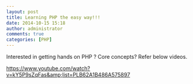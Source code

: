 ```yaml
---
layout: post
title: Learning PHP the easy way!!!
date: 2014-10-15 15:18
author: administrator
comments: true
categories: [PHP]
---
```

Interested in getting hands on PHP ? Core concepts? Refer below videos.

https://www.youtube.com/watch?v=kY5P9sZqFas&amp;list=PLB62A1B486A575897
